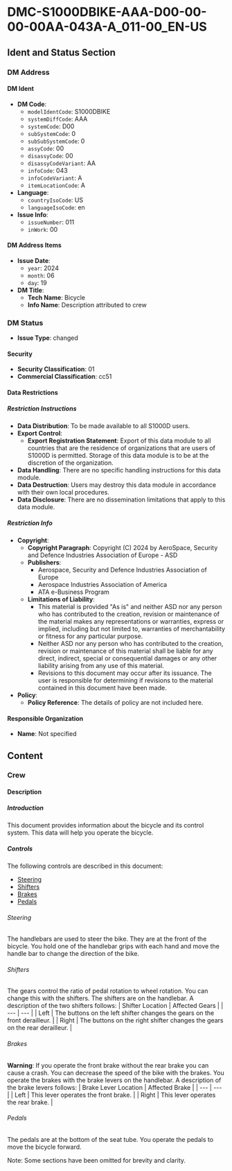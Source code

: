 # DMC-S1000DBIKE-AAA-D00-00-00-00AA-043A-A_011-00_EN-US
## Ident and Status Section
### DM Address
#### DM Ident
* **DM Code**: 
  + `modelIdentCode`: S1000DBIKE
  + `systemDiffCode`: AAA
  + `systemCode`: D00
  + `subSystemCode`: 0
  + `subSubSystemCode`: 0
  + `assyCode`: 00
  + `disassyCode`: 00
  + `disassyCodeVariant`: AA
  + `infoCode`: 043
  + `infoCodeVariant`: A
  + `itemLocationCode`: A
* **Language**: 
  + `countryIsoCode`: US
  + `languageIsoCode`: en
* **Issue Info**: 
  + `issueNumber`: 011
  + `inWork`: 00

#### DM Address Items
* **Issue Date**: 
  + `year`: 2024
  + `month`: 06
  + `day`: 19
* **DM Title**: 
  + **Tech Name**: Bicycle
  + **Info Name**: Description attributed to crew

### DM Status
* **Issue Type**: changed
#### Security
* **Security Classification**: 01
* **Commercial Classification**: cc51
#### Data Restrictions
##### Restriction Instructions
* **Data Distribution**: To be made available to all S1000D users.
* **Export Control**:
  + **Export Registration Statement**: Export of this data module to all countries that are the residence of organizations that are users of S1000D is permitted. Storage of this data module is to be at the discretion of the organization.
* **Data Handling**: There are no specific handling instructions for this data module.
* **Data Destruction**: Users may destroy this data module in accordance with their own local procedures.
* **Data Disclosure**: There are no dissemination limitations that apply to this data module.

##### Restriction Info
* **Copyright**:
  + **Copyright Paragraph**: Copyright (C) 2024 by AeroSpace, Security and Defence Industries Association of Europe - ASD
  + **Publishers**:
    - Aerospace, Security and Defence Industries Association of Europe
    - Aerospace Industries Association of America
    - ATA e-Business Program
  + **Limitations of Liability**:
    - This material is provided "As is" and neither ASD nor any person who has contributed to the creation, revision or maintenance of the material makes any representations or warranties, express or implied, including but not limited to, warranties of merchantability or fitness for any particular purpose.
    - Neither ASD nor any person who has contributed to the creation, revision or maintenance of this material shall be liable for any direct, indirect, special or consequential damages or any other liability arising from any use of this material.
    - Revisions to this document may occur after its issuance. The user is responsible for determining if revisions to the material contained in this document have been made.
* **Policy**: 
  + **Policy Reference**: The details of policy are not included here.

#### Responsible Organization
* **Name**: Not specified

## Content
### Crew
#### Description
##### Introduction
This document provides information about the bicycle and its control system. This data will help you operate the bicycle.

##### Controls
The following controls are described in this document:
* [Steering](#steering)
* [Shifters](#shifters)
* [Brakes](#brakes)
* [Pedals](#pedals)

###### Steering
The handlebars are used to steer the bike. They are at the front of the bicycle. You hold one of the handlebar grips with each hand and move the handle bar to change the direction of the bike.

###### Shifters
The gears control the ratio of pedal rotation to wheel rotation. You can change this with the shifters. The shifters are on the handlebar.
A description of the two shifters follows:
| Shifter Location | Affected Gears |
| --- | --- |
| Left | The buttons on the left shifter changes the gears on the front derailleur. |
| Right | The buttons on the right shifter changes the gears on the rear derailleur. |

###### Brakes
**Warning**: If you operate the front brake without the rear brake you can cause a crash.
You can decrease the speed of the bike with the brakes. You operate the brakes with the brake levers on the handlebar.
A description of the brake levers follows:
| Brake Lever Location | Affected Brake |
| --- | --- |
| Left | This lever operates the front brake. |
| Right | This lever operates the rear brake. |

###### Pedals
The pedals are at the bottom of the seat tube. You operate the pedals to move the bicycle forward.

Note: Some sections have been omitted for brevity and clarity.